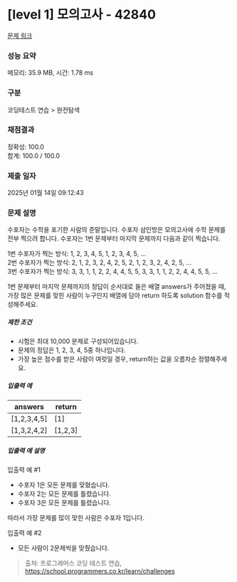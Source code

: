 # [level 1] 모의고사 - 42840 

[문제 링크](https://school.programmers.co.kr/learn/courses/30/lessons/42840) 

### 성능 요약

메모리: 35.9 MB, 시간: 1.78 ms

### 구분

코딩테스트 연습 > 완전탐색

### 채점결과

정확성: 100.0<br/>합계: 100.0 / 100.0

### 제출 일자

2025년 01월 14일 09:12:43

### 문제 설명

<p style="user-select: auto !important;">수포자는 수학을 포기한 사람의 준말입니다. 수포자 삼인방은 모의고사에 수학 문제를 전부 찍으려 합니다. 수포자는 1번 문제부터 마지막 문제까지 다음과 같이 찍습니다.</p>

<p style="user-select: auto !important;">1번 수포자가 찍는 방식: 1, 2, 3, 4, 5, 1, 2, 3, 4, 5, ...<br style="user-select: auto !important;">
2번 수포자가 찍는 방식: 2, 1, 2, 3, 2, 4, 2, 5, 2, 1, 2, 3, 2, 4, 2, 5, ...<br style="user-select: auto !important;">
3번 수포자가 찍는 방식: 3, 3, 1, 1, 2, 2, 4, 4, 5, 5, 3, 3, 1, 1, 2, 2, 4, 4, 5, 5, ...</p>

<p style="user-select: auto !important;">1번 문제부터 마지막 문제까지의 정답이 순서대로 들은 배열 answers가 주어졌을 때, 가장 많은 문제를 맞힌 사람이 누구인지 배열에 담아 return 하도록 solution 함수를 작성해주세요.</p>

<h5 style="user-select: auto !important;">제한 조건</h5>

<ul style="user-select: auto !important;">
<li style="user-select: auto !important;">시험은 최대 10,000 문제로 구성되어있습니다.</li>
<li style="user-select: auto !important;">문제의 정답은 1, 2, 3, 4, 5중 하나입니다.</li>
<li style="user-select: auto !important;">가장 높은 점수를 받은 사람이 여럿일 경우, return하는 값을 오름차순 정렬해주세요.</li>
</ul>

<h5 style="user-select: auto !important;">입출력 예</h5>
<table class="table" style="user-select: auto !important;">
        <thead style="user-select: auto !important;"><tr style="user-select: auto !important;">
<th style="user-select: auto !important;">answers</th>
<th style="user-select: auto !important;">return</th>
</tr>
</thead>
        <tbody style="user-select: auto !important;"><tr style="user-select: auto !important;">
<td style="user-select: auto !important;">[1,2,3,4,5]</td>
<td style="user-select: auto !important;">[1]</td>
</tr>
<tr style="user-select: auto !important;">
<td style="user-select: auto !important;">[1,3,2,4,2]</td>
<td style="user-select: auto !important;">[1,2,3]</td>
</tr>
</tbody>
      </table>
<h5 style="user-select: auto !important;">입출력 예 설명</h5>

<p style="user-select: auto !important;">입출력 예 #1</p>

<ul style="user-select: auto !important;">
<li style="user-select: auto !important;">수포자 1은 모든 문제를 맞혔습니다.</li>
<li style="user-select: auto !important;">수포자 2는 모든 문제를 틀렸습니다.</li>
<li style="user-select: auto !important;">수포자 3은 모든 문제를 틀렸습니다.</li>
</ul>

<p style="user-select: auto !important;">따라서 가장 문제를 많이 맞힌 사람은 수포자 1입니다.</p>

<p style="user-select: auto !important;">입출력 예 #2</p>

<ul style="user-select: auto !important;">
<li style="user-select: auto !important;">모든 사람이 2문제씩을 맞췄습니다.</li>
</ul>


> 출처: 프로그래머스 코딩 테스트 연습, https://school.programmers.co.kr/learn/challenges